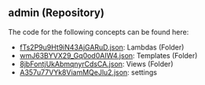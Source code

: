 ## admin \(Repository\)

The code for the following concepts can be found here: 

- [fTs2P9u9Ht9iN43AjGARuD.json](fTs2P9u9Ht9iN43AjGARuD.json): Lambdas \(Folder\)
- [wmJ63BYVX29\_Gq0od0AIW4.json](wmJ63BYVX29_Gq0od0AIW4.json): Templates \(Folder\)
- [8jbFontjUkAbmqnyrCdsCA.json](8jbFontjUkAbmqnyrCdsCA.json): Views \(Folder\)
- [A357u77VYk8ViamMQeJlu2.json](A357u77VYk8ViamMQeJlu2.json): settings
